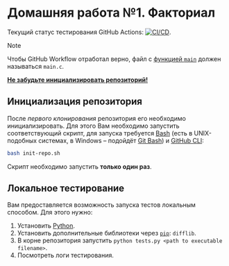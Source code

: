 # Домашняя работа №1. Факториал

Текущий статус тестирования GitHub Actions: [![CI/CD](../../actions/workflows/classroom.yml/badge.svg?branch=main&event=workflow_dispatch)](../../actions/workflows/classroom.yml).

> [!Note]
> Чтобы GitHub Workflow отработал верно, файл с [функцией `main`](https://en.cppreference.com/w/c/language/main_function) должен называться `main.c`.
>
> [**Не забудьте инициализировать репозиторий!**](#инициализация-репозитория)

## Инициализация репозитория

После *первого клонирования* репозитория его необходимо инициализировать. Для этого Вам необходимо запустить соответствующий скрипт, для запуска требуется [Bash](https://en.wikipedia.org/wiki/Bash_(Unix_shell)) (есть в UNIX-подобных системах, в Windows – подойдёт [Git Bash](https://git-scm.com/)) и [GitHub CLI](https://cli.github.com/):

```bash
bash init-repo.sh
```

Скрипт необходимо запустить **только один раз**.

## Локальное тестирование

Вам предоставляется возможность запуска тестов локальным способом. Для этого нужно:

1. Установить [Python](https://www.python.org/).
2. Установить дополнительные библиотеки через [`pip`](https://pypi.org/project/pip/): `difflib`.
3. В корне репозитория запустить `python tests.py <path to executable filename>`.
4. Посмотреть логи тестирования.
